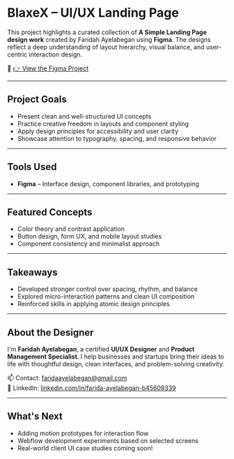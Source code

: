 # BlaxeX – UI/UX Landing Page

This project highlights a curated collection of **A Simple Landing Page design work** created by Faridah Ayelabegan using **Figma**. The designs reflect a deep understanding of layout hierarchy, visual balance, and user-centric interaction design.

🔗 [👉 View the Figma Project](https://www.figma.com/design/bbDCDXwW0larlKK52fuyHJ/FARIDAH?node-id=0-1&t=PvMUrf9fFHxHyUHw-1)

---

## Project Goals

- Present clean and well-structured UI concepts
- Practice creative freedom in layouts and component styling
- Apply design principles for accessibility and user clarity
- Showcase attention to typography, spacing, and responsive behavior

---

## Tools Used

- **Figma** – Interface design, component libraries, and prototyping

---

## Featured Concepts

- Color theory and contrast application
- Button design, form UX, and mobile layout studies
- Component consistency and minimalist approach

---

## Takeaways

- Developed stronger control over spacing, rhythm, and balance
- Explored micro-interaction patterns and clean UI composition
- Reinforced skills in applying atomic design principles

---

## About the Designer

I'm **Faridah Ayelabegan**, a certified **UI/UX Designer** and **Product Management Specialist**. I help businesses and startups bring their ideas to life with thoughtful design, clean interfaces, and problem-solving creativity.

📫 Contact: [faridaayelabegan@gmail.com](mailto:faridaayelabegan@gmail.com)  
🔗 LinkedIn: [linkedin.com/in/farida-ayelabegan-b45609339](https://www.linkedin.com/in/farida-ayelabegan-b45609339)

---

## What's Next

- Adding motion prototypes for interaction flow
- Webflow development experiments based on selected screens
- Real-world client UI case studies coming soon!

